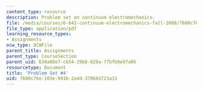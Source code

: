 ```yaml
---
content_type: resource
description: Problem set on continuum electromechanics.
file: /media/courses/6-642-continuum-electromechanics-fall-2008/7600c76e103e941b2a4d37066d721a13_pset4.pdf
file_type: application/pdf
learning_resource_types:
- Assignments
ocw_type: OCWFile
parent_title: Assignments
parent_type: CourseSection
parent_uid: 630a08e7-cb54-29b8-820a-77bfb0e97a06
resourcetype: Document
title: 'Problem Set #4'
uid: 7600c76e-103e-941b-2a4d-37066d721a13
---
```

